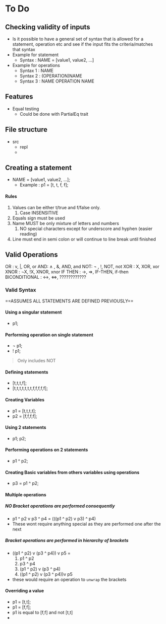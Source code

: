 # To Do

## Checking validity of inputs
- Is it possible to have a general set of syntax that is allowed for a statement, operation etc and see if the input fits the criteria/matches that syntax
- Example for statement
  - Syntax : NAME = [value1, value2, ...]
- Example for operations
  - Syntax 1 : NAME
  - Syntax 2 : (OPERATION)NAME
  - Syntax 3 : NAME OPERATION NAME
## Features
- Equal testing
  - Could be done with PartialEq trait

## File structure
- src
  - repl
  - 

## Creating a statement
- NAME = [value1, value2, ...];
  - Example : p1 = [t, t, f, f];

#### Rules
1. Values can be either t/true and f/false only.
   1. Case INSENSITIVE
2. Equals sign must be used
3. Name MUST be only mixture of letters and numbers
   1. NO special characters except for underscore and hyphen (easier reading)
4. Line must end in semi colon or will continue to line break until finished

## Valid Operations
OR : v, |, OR, or 
AND: ∧ , &, AND, and
NOT: ¬ , !, NOT, not
XOR : X, XOR, xor
XNOR : ¬X, !X, XNOR, xnor
IF THEN : ->, =>, IF-THEN, if-then
BICONDITIONAL : <->, <=>, ????????????

### Valid Syntax
==ASSUMES ALL STATEMENTS ARE DEFINED PREVIOUSLY==
#### Using a singular statement
- p1;

#### Performing operation on single statement
- ¬ p1; 
- ! p1;

> Only includes NOT

#### Defining statements
- [t,t,t,f];
- [t,t,t,t,t,t,t,f,f,f,f,f];

#### Creating Variables
- p1 = [t,t,t,t];
- p2 = [f,f,f,f];

#### Using 2 statements
- p1; p2;

#### Performing operations on 2 statements 
- p1 ^ p2;

#### Creating Basic variables from others variables using operations
- p3 = p1 ^ p2;

#### Multiple operations 
##### NO Bracket operations are performed consequently
- p1 ^ p2 v p3 ^ p4 = (((p1 ^ p2) v p3) ^ p4)
- These wont require anything special as they are performed one after the next
  

##### Bracket operations are performed in hierarchy of brackets
- ((p1 ^ p2) v (p3 ^ p4)) v p5 =
  1. p1 ^ p2
  2. p3 ^ p4
  3. (p1 ^ p2) v (p3 ^ p4)
  4. ((p1 ^ p2) v (p3 ^ p4))v p5
- these would require an operation to `unwrap` the brackets

#### Overriding a value
- p1 = [t,t];
- p1 = [f,f];
- p1 is equal to [f,f] and not [t,t]
- 